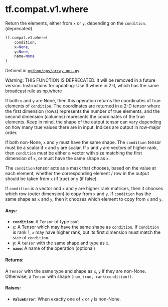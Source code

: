 <div itemscope itemtype="http://developers.google.com/ReferenceObject">
<meta itemprop="name" content="tf.compat.v1.where" />
<meta itemprop="path" content="Stable" />
</div>

# tf.compat.v1.where

Return the elements, either from `x` or `y`, depending on the `condition`. (deprecated)

``` python
tf.compat.v1.where(
    condition,
    x=None,
    y=None,
    name=None
)
```



Defined in [`python/ops/array_ops.py`](/code/stable/tensorflow/python/ops/array_ops.py).

<!-- Placeholder for "Used in" -->

Warning: THIS FUNCTION IS DEPRECATED. It will be removed in a future version.
Instructions for updating:
Use tf.where in 2.0, which has the same broadcast rule as np.where

If both `x` and `y` are None, then this operation returns the coordinates of
true elements of `condition`.  The coordinates are returned in a 2-D tensor
where the first dimension (rows) represents the number of true elements, and
the second dimension (columns) represents the coordinates of the true
elements. Keep in mind, the shape of the output tensor can vary depending on
how many true values there are in input. Indices are output in row-major
order.

If both non-None, `x` and `y` must have the same shape.
The `condition` tensor must be a scalar if `x` and `y` are scalar.
If `x` and `y` are vectors of higher rank, then `condition` must be either a
vector with size matching the first dimension of `x`, or must have the same
shape as `x`.

The `condition` tensor acts as a mask that chooses, based on the value at each
element, whether the corresponding element / row in the output should be taken
from `x` (if true) or `y` (if false).

If `condition` is a vector and `x` and `y` are higher rank matrices, then it
chooses which row (outer dimension) to copy from `x` and `y`. If `condition`
has the same shape as `x` and `y`, then it chooses which element to copy from
`x` and `y`.

#### Args:


* <b>`condition`</b>: A `Tensor` of type `bool`
* <b>`x`</b>: A Tensor which may have the same shape as `condition`. If `condition` is
  rank 1, `x` may have higher rank, but its first dimension must match the
  size of `condition`.
* <b>`y`</b>: A `tensor` with the same shape and type as `x`.
* <b>`name`</b>: A name of the operation (optional)


#### Returns:

A `Tensor` with the same type and shape as `x`, `y` if they are non-None.
Otherwise, a `Tensor` with shape `(num_true, rank(condition))`.



#### Raises:


* <b>`ValueError`</b>: When exactly one of `x` or `y` is non-None.